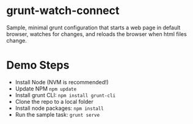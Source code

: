 # grunt-watch-connect
Sample, minimal grunt configuration that starts a web page in default browser, watches for changes, and reloads the browser when html files change.

# Demo Steps

  * Install Node (NVM is recommended!)
  * Update NPM `npm update`
  * Install grunt CLI:  `npm install grunt-cli`
  * Clone the repo to a local folder
  * Install node packages:  `npm install`
  * Run the sample task: `grunt serve`
